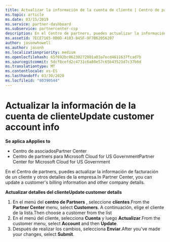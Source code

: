 ```yaml
---
title: Actualizar la información de la cuenta de cliente | Centro de partners
ms.topic: article
ms.date: 03/15/2019
ms.service: partner-dashboard
ms.subservice: partnercenter-csp
description: En el Centro de partners, puedes actualizar la información de facturación de un cliente y otros detalles de la empresa.
ms.assetid: 7ECE7165-0B0D-4183-845F-9F7B62056207
author: jasonwhowell
ms.author: jasonh
ms.localizationpriority: medium
ms.openlocfilehash: 65f692bc06230272801a03a7ecd4611637fcad7b
ms.sourcegitcommit: 5dcf8cefd2c4731c6a80e57c65b43521d7c37b6d
ms.translationtype: MT
ms.contentlocale: es-ES
ms.lasthandoff: 03/30/2020
ms.locfileid: "80390544"
---
```

# <a name="update-customer-account-info"></a><span data-ttu-id="9fa98-103">Actualizar la información de la cuenta de cliente</span><span class="sxs-lookup"><span data-stu-id="9fa98-103">Update customer account info</span></span>

<span data-ttu-id="9fa98-104">**Se aplica a**</span><span class="sxs-lookup"><span data-stu-id="9fa98-104">**Applies to**</span></span>

-  <span data-ttu-id="9fa98-105">Centro de asociados</span><span class="sxs-lookup"><span data-stu-id="9fa98-105">Partner Center</span></span>
-  <span data-ttu-id="9fa98-106">Centro de partners para Microsoft Cloud for US Government</span><span class="sxs-lookup"><span data-stu-id="9fa98-106">Partner Center for Microsoft Cloud for US Government</span></span>


<span data-ttu-id="9fa98-107">En el Centro de partners, puedes actualizar la información de facturación de un cliente y otros detalles de la empresa.</span><span class="sxs-lookup"><span data-stu-id="9fa98-107">In Partner Center, you can update a customer's billing information and other company details.</span></span>

<span data-ttu-id="9fa98-108">**Actualizar detalles del cliente**</span><span class="sxs-lookup"><span data-stu-id="9fa98-108">**Update customer details**</span></span>

1.  <span data-ttu-id="9fa98-109">En el menú del **centro de Partners** , seleccione **clientes**.</span><span class="sxs-lookup"><span data-stu-id="9fa98-109">From the **Partner Center** menu, select **Customers**.</span></span> <span data-ttu-id="9fa98-110">A continuación, elige el cliente de la lista.</span><span class="sxs-lookup"><span data-stu-id="9fa98-110">Then choose a customer from the list</span></span>
2.  <span data-ttu-id="9fa98-111">En el menú del cliente, selecciona **Cuenta** y luego **Actualizar**.</span><span class="sxs-lookup"><span data-stu-id="9fa98-111">From the customer menu, select **Account** and then **Update**.</span></span>
3.  <span data-ttu-id="9fa98-112">Después de realizar los cambios, selecciona **Enviar**.</span><span class="sxs-lookup"><span data-stu-id="9fa98-112">After you've made your changes, select **Submit**.</span></span>

 

 



